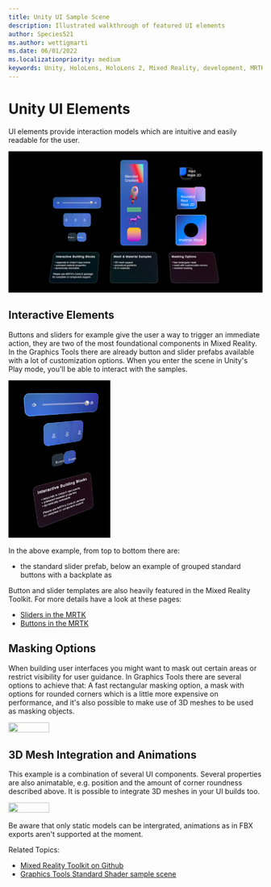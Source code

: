 ```yaml
---
title: Unity UI Sample Scene
description: Illustrated walkthrough of featured UI elements
author: Species521
ms.author: wettigmarti
ms.date: 06/01/2022
ms.localizationpriority: medium
keywords: Unity, HoloLens, HoloLens 2, Mixed Reality, development, MRTK, Graphics Tools, MRGT, MR Graphics Tools, Standard Shader, Animation
---
```


# Unity UI Elements

UI elements provide interaction models which are intuitive and easily readable for the user.


![Standard Shader hover lights](images/SampleScenes/UnityUI_01.jpg)

## Interactive Elements

Buttons and sliders for example give the user a way to trigger an immediate action, they are two of the most foundational components in Mixed Reality.
In the Graphics Tools there are already button and slider prefabs available with a lot of customization options.
When you enter the scene in Unity's Play mode, you'll be able to interact with the samples.


<img src="images/SampleScenes/UnityUI_interactive_01.jpg" width="40%" height="40%">

In the above example, from top to bottom there are:
* the standard slider prefab, below an example of grouped standard buttons with a backplate as  

Button and slider templates are also heavily featured in the Mixed Reality Toolkit. For more details have a look at these pages:

* [Sliders in the MRTK](https://docs.microsoft.com/en-us/windows/mixed-reality/mrtk-unity/mrtk2/features/ux-building-blocks/sliders?view=mrtkunity-2022-05)
* [Buttons in the MRTK](https://docs.microsoft.com/en-us/windows/mixed-reality/mrtk-unity/mrtk2/features/ux-building-blocks/button?view=mrtkunity-2022-05)

## Masking Options

When building user interfaces you might want to mask out certain areas or restrict visibility for user guidance.
In Graphics Tools there are several options to achieve that: A fast rectangular masking option, a mask with options for rounded corners which is a little more expensive on performance, and it's also possible to make use of 3D meshes to be used as masking objects.


<img src="images/SampleScenes/UnityUImasking_sample_01.gif" width="40%" height="40%">


## 3D Mesh Integration and Animations

This example is a combination of several UI components. Several properties are also animatable, e.g. position and the amount of corner roundness described above. 
It is possible to integrate 3D meshes in your UI builds too.

<img src="images/SampleScenes/UnityUIinteractive_sample_01.gif" width="40%" height="40%">

Be aware that only static models can be intergrated, animations as in FBX exports aren't supported at the moment.

Related Topics:

* [Mixed Reality Toolkit on Github](https://github.com/microsoft/MixedRealityToolkit-Unity)
* [Graphics Tools Standard Shader sample scene](standard-shader.md)
